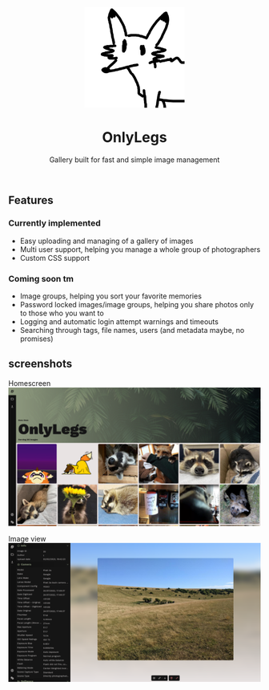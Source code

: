 <div align="center">
    <img src="OnlyLegs.png" width="200" height="200"/>
    <h1>OnlyLegs</h1>
    <p>Gallery built for fast and simple image management</p>
</div>

<br>

## Features
### Currently implemented
- Easy uploading and managing of a gallery of images
- Multi user support, helping you manage a whole group of photographers
- Custom CSS support

### Coming soon tm
- Image groups, helping you sort your favorite memories
- Password locked images/image groups, helping you share photos only to those who you want to
- Logging and automatic login attempt warnings and timeouts
- Searching through tags, file names, users (and metadata maybe, no promises)

## screenshots

Homescreen
![screenshot](homepage.png)

Image view
![screenshot](imageview.png)